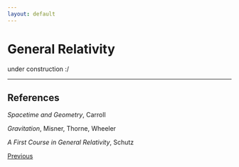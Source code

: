 ```yaml
---
layout: default
---
```


# General Relativity


under construction :/


----
## References

*Spacetime and Geometry*, Carroll

*Gravitation*, Misner, Thorne, Wheeler

*A First Course in General Relativity*, Schutz

<div class="pagination">
  <a href="{{ '/Phys/CM/CM_content.html' | relative_url }}" class="prev-button">Previous</a>
</div>